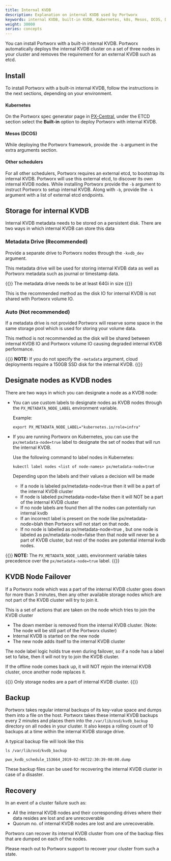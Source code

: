 ```yaml
---
title: Internal KVDB
description: Explanation on internal KVDB used by Portworx
keywords: internal KVDB, built-in KVDB, Kubernetes, k8s, Mesos, DCOS, DC/OS, help, how to, explanation
weight: 30000
series: concepts
---
```


You can install Portworx with a built-in internal KVDB. Portworx automatically deploys the internal KVDB cluster on a set of three nodes in your cluster and removes the requirement for an external KVDB such as etcd.

## Install

To install Portworx with a built-in internal KVDB, follow the instructions in the next sections, depending on your environment.


#### Kubernetes

On the Portworx spec generator page in [PX-Central](https://central.portworx.com), under the ETCD section select the **Built-in** option to deploy Portworx with internal KVDB.

#### Mesos (DCOS)

While deploying the Portworx framework, provide the `-b` argument in the extra arguments section.

#### Other schedulers

For all other schedulers, Portworx requires an external etcd, to bootstrap its internal KVDB. Portworx will use this external etcd, to discover its own internal KVDB nodes. While installing Portworx provide the `-b` argument to instruct Portworx to setup internal KVDB. Along with `-b`, provide the `-k` argument with a list of external etcd endpoints.


## Storage for internal KVDB

Internal KVDB metadata needs to be stored on a persistent disk. There are two ways in which internal KVDB can store this data

### Metadata Drive (Recommended)

Provide a separate drive to Portworx nodes through the `-kvdb_dev` argument.

<!-- Is the following statement still true? -->
This metadata drive will be used for storing  internal KVDB data as well as Portworx metadata such as journal or timestamp data.


{{<info>}}
The metadata drive needs to be at least 64Gi in size
{{</info>}}

This is the recommended method as the disk IO for internal KVDB is not shared with Portworx volume IO.

### Auto (Not recommended)

If a metadata drive is not provided Portworx will reserve some space in the same storage pool which is used for storing your volume data.

This method is not recommended as the disk will be shared between internal KVDB IO and Portworx volume IO causing degraded internal KVDB performance.

<!-- Shall we update this note? -->
{{<info>}}
**NOTE:** If you do not specify the `-metadata` argument, cloud deployments require a 150GB SSD disk for the internal KVDB.
{{</info>}}


## Designate nodes as KVDB nodes

There are two ways in which you can designate a node as a KVDB node:

- You can use custom labels to designate nodes as KVDB nodes through the `PX_METADATA_NODE_LABEL` environment variable.

    Example:

    ```text
    export PX_METADATA_NODE_LABEL="kubernetes.io/role=infra"
    ```

- If you are running Portworx on Kubernetes, you can use the `px/metadata-node=true` label to designate the set of nodes that will run the internal KVDB.

    Use the following command to label nodes in Kubernetes:

    ```text
    kubectl label nodes <list of node-names> px/metadata-node=true
    ```

    Depending upon the labels and their values a decision will be made

    - If a node is labeled px/metadata-node=true then it will be a part of the internal KVDB cluster
    - If node is labeled px/metadata-node=false then it will NOT be a part of the internal KVDB cluster
    - If no node labels are found then all the nodes can potentially run internal kvdb
    - If an incorrect label is present on the node like px/metadata-node=blah then Portworx will not start on that node.
    - If no node is labelled as px/metadata-node=true , but one node is labeled as px/metadata-node=false then that node will never be a part of KVDB cluster, but rest of the nodes are potential internal kvdb nodes.

{{<info>}}
**NOTE:** The `PX_METADATA_NODE_LABEL` environment variable takes precedence over the `px/metadata-node=true` label.
{{</info>}}

## KVDB Node Failover

If a Portworx node which was a part of the internal KVDB cluster goes down for more than 3 minutes, then any other available storage nodes which are not part of the KVDB cluster will try to join it.

This is a set of actions that are taken on the node which tries to join the KVDB cluster

- The down member is removed from the internal KVDB cluster. (Note: The node will be still part of the Portworx cluster)
- Internal KVDB is started on the new node
- The new node adds itself to the internal KVDB cluster

The node label logic holds true even during failover, so if a node has a label set to false, then it will not try to join the KVDB cluster.

If the offline node comes back up, it will NOT rejoin the internal KVDB cluster, once another node replaces it.

{{<info>}}
Only storage nodes are a part of internal KVDB cluster.
{{</info>}}


## Backup

Portworx takes regular internal backups of its key-value space and dumps them into a file on the host.
Portworx takes these internal KVDB backups every 2 minutes and places them into the `/var/lib/osd/kvdb_backup` directory on all nodes in your cluster. It also keeps a rolling count of 10 backups at a time within the internal KVDB storage drive.

A typical backup file will look like this

```text
ls /var/lib/osd/kvdb_backup
```

```output
pwx_kvdb_schedule_153664_2019-02-06T22:30:39-08:00.dump
```

These backup files can be used for recovering the internal KVDB cluster in case of a disaster.

## Recovery

In an event of a cluster failure such as:

- All the internal KVDB nodes and their corresponding drives where their data resides are lost and are unrecoverable
- Quorum no. of internal KVDB nodes are lost and are unrecoverable.

Portworx can recover its internal KVDB cluster from one of the backup files that are dumped on each of the nodes.

Please reach out to Portworx support to recover your cluster from such a state.
